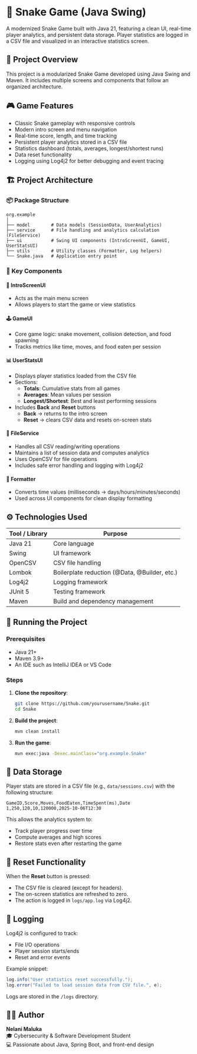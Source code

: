 # 🐍 Snake Game (Java Swing)

A modernized Snake Game built with Java 21, featuring a clean UI, real-time player analytics, and persistent data storage. Player statistics are logged in a CSV file and visualized in an interactive statistics screen.

## 🧩 Project Overview

This project is a modularized Snake Game developed using Java Swing and Maven. It includes multiple screens and components that follow an organized architecture.

## 🎮 Game Features

- Classic Snake gameplay with responsive controls
- Modern intro screen and menu navigation
- Real-time score, length, and time tracking
- Persistent player analytics stored in a CSV file
- Statistics dashboard (totals, averages, longest/shortest runs)
- Data reset functionality
- Logging using Log4j2 for better debugging and event tracing

## 🏗️ Project Architecture

### 📦 Package Structure
```
org.example
│
├── model        # Data models (SessionData, UserAnalytics)
├── service      # File handling and analytics calculation (FileService)
├── ui           # Swing UI components (IntroScreenUI, GameUI, UserStatsUI)
├── utils        # Utility classes (Formatter, Log helpers)
└── Snake.java   # Application entry point
```

### 🧠 Key Components

#### 🏁 IntroScreenUI
- Acts as the main menu screen
- Allows players to start the game or view statistics

#### 🕹️ GameUI
- Core game logic: snake movement, collision detection, and food spawning
- Tracks metrics like time, moves, and food eaten per session

#### 📊 UserStatsUI
- Displays player statistics loaded from the CSV file
- Sections:
  - **Totals**: Cumulative stats from all games
  - **Averages**: Mean values per session
  - **Longest/Shortest**: Best and least performing sessions
- Includes **Back** and **Reset** buttons
  - **Back** → returns to the intro screen
  - **Reset** → clears CSV data and resets on-screen stats

#### 🧾 FileService
- Handles all CSV reading/writing operations
- Maintains a list of session data and computes analytics
- Uses OpenCSV for file operations
- Includes safe error handling and logging with Log4j2

#### 🧮 Formatter
- Converts time values (milliseconds → days/hours/minutes/seconds)
- Used across UI components for clean display formatting

## ⚙️ Technologies Used
| Tool / Library | Purpose |
|----------------|---------|
| Java 21        | Core language |
| Swing          | UI framework |
| OpenCSV        | CSV file handling |
| Lombok         | Boilerplate reduction (@Data, @Builder, etc.) |
| Log4j2         | Logging framework |
| JUnit 5        | Testing framework |
| Maven          | Build and dependency management |

## 🚀 Running the Project

### Prerequisites
- Java 21+
- Maven 3.9+
- An IDE such as IntelliJ IDEA or VS Code

### Steps
1. **Clone the repository**:
   ```bash
   git clone https://github.com/yourusername/Snake.git
   cd Snake
   ```

2. **Build the project**:
   ```bash
   mvn clean install
   ```

3. **Run the game**:
   ```bash
   mvn exec:java -Dexec.mainClass="org.example.Snake"
   ```

## 📂 Data Storage
Player stats are stored in a CSV file (e.g., `data/sessions.csv`) with the following structure:
```
GameID,Score,Moves,FoodEaten,TimeSpent(ms),Date
1,250,120,10,120000,2025-10-06T12:30
```

This allows the analytics system to:
- Track player progress over time
- Compute averages and high scores
- Restore stats even after restarting the game

## 🧹 Reset Functionality
When the **Reset** button is pressed:
- The CSV file is cleared (except for headers).
- The on-screen statistics are refreshed to zero.
- The action is logged in `logs/app.log` via Log4j2.

## 🧾 Logging
Log4j2 is configured to track:
- File I/O operations
- Player session starts/ends
- Reset and error events

Example snippet:
```java
log.info("User statistics reset successfully.");
log.error("Failed to load session data from CSV file.", e);
```

Logs are stored in the `/logs` directory.

## 🧑‍💻 Author
**Nelani Maluka**  
🎓 Cybersecurity & Software Development Student  
💻 Passionate about Java, Spring Boot, and front-end design